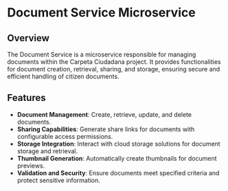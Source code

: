 # Document Service Microservice

## Overview
The Document Service is a microservice responsible for managing documents within the Carpeta Ciudadana project. It provides functionalities for document creation, retrieval, sharing, and storage, ensuring secure and efficient handling of citizen documents.

## Features
- **Document Management**: Create, retrieve, update, and delete documents.
- **Sharing Capabilities**: Generate share links for documents with configurable access permissions.
- **Storage Integration**: Interact with cloud storage solutions for document storage and retrieval.
- **Thumbnail Generation**: Automatically create thumbnails for document previews.
- **Validation and Security**: Ensure documents meet specified criteria and protect sensitive information.
